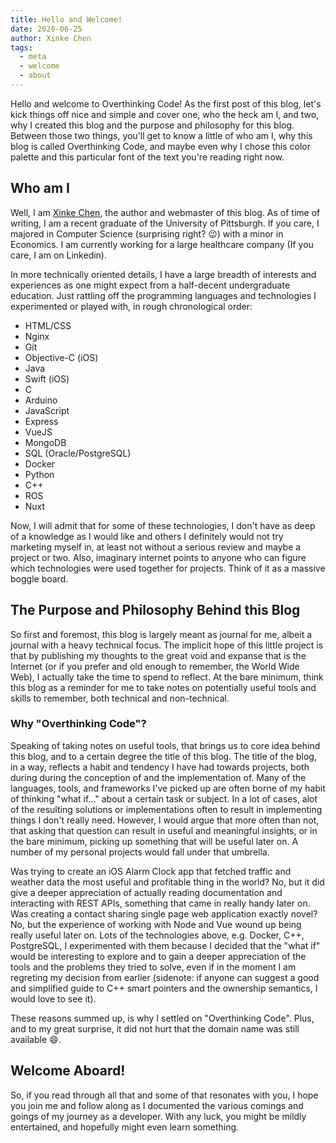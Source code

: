 ```yaml
---
title: Hello and Welcome!
date: 2020-06-25
author: Xinke Chen
tags:
  - meta
  - welcome
  - about
---
```


Hello and welcome to Overthinking Code! As the first post of this blog, let's
kick things off nice and simple and cover one, who the heck am I, and two, why I
created this blog and the purpose and philosophy for this blog. Between those two things,
you'll get to know a little of who am I, why this blog is called Overthinking Code, and maybe even
why I chose this color palette and this particular font of the text you're
reading right now.

## Who am I

Well, I am [Xinke Chen](/about), the author and webmaster of this blog. As of time of
writing, I am a recent graduate of the University of Pittsburgh. If you care,
I majored in Computer Science (surprising right? 😉) with a minor in Economics.
I am currently working for a large healthcare company (If you care, I am on Linkedin).

In more technically oriented details, I have a large breadth of interests and
experiences as one might expect from a half-decent undergraduate education.
Just rattling off the programming languages and technologies I experimented or
played with, in rough chronological order:

- HTML/CSS
- Nginx
- Git
- Objective-C (iOS)
- Java
- Swift (iOS)
- C
- Arduino
- JavaScript
- Express
- VueJS
- MongoDB
- SQL (Oracle/PostgreSQL)
- Docker
- Python
- C++
- ROS
- Nuxt

Now, I will admit that for some of these technologies, I don't have as deep of a knowledge
as I would like and others I definitely would not try marketing myself in, at least
not without a serious review and maybe a project or two. Also, imaginary internet points
to anyone who can figure which technologies were used together for projects. Think
of it as a massive boggle board.

## The Purpose and Philosophy Behind this Blog

So first and foremost, this blog is largely meant as journal for me, albeit
a journal with a heavy technical focus. The implicit hope of this little project is that
by publishing my thoughts to the great void and expanse that is the Internet (or if you
prefer and old enough to remember, the World Wide Web), I actually take the time to spend
to reflect. At the bare minimum, think this blog as a reminder for me to take notes on
potentially useful tools and skills to remember, both technical and non-technical.

### Why "Overthinking Code"?

Speaking of taking notes on useful tools, that brings us to core idea behind this blog,
and to a certain degree the title of this blog. The title of the blog, in a way, reflects
a habit and tendency I have had towards projects, both during during the conception of and
the implementation of. Many of the languages, tools, and frameworks I've picked up are often
borne of my habit of thinking "what if..." about a certain task or subject. In a lot of cases,
alot of the resulting solutions or implementations often to result in implementing things I
don't really need. However, I would argue that more often than not, that asking that question
can result in useful and meaningful insights, or in the bare minimum, picking up something
that will be useful later on. A number of my personal projects would fall under that umbrella.

Was trying to create an iOS Alarm Clock app that fetched traffic and weather data the most useful
and profitable thing in the world? No, but it did give a deeper appreciation of actually reading
documentation and interacting with REST APIs, something that came in really handy later on.
Was creating a contact sharing single page web application exactly novel? No, but the experience
of working with Node and Vue wound up being really useful later on. Lots of the technologies above,
e.g. Docker, C++, PostgreSQL, I experimented with them because I decided that the "what if" would
be interesting to explore and to gain a deeper appreciation of the tools and the problems they tried
to solve, even if in the moment I am regreting my decision from earlier (sidenote: if anyone can
suggest a good and simplified guide to C++ smart pointers and the ownership semantics, I would love to
see it).

These reasons summed up, is why I settled on "Overthinking Code". Plus, and to my great surprise,
it did not hurt that the domain name was still available 😄.

## Welcome Aboard!

So, if you read through all that and some of that resonates with you, I hope you join me and follow
along as I documented the various comings and goings of my journey as a developer. With any luck,
you might be mildly entertained, and hopefully might even learn something.

